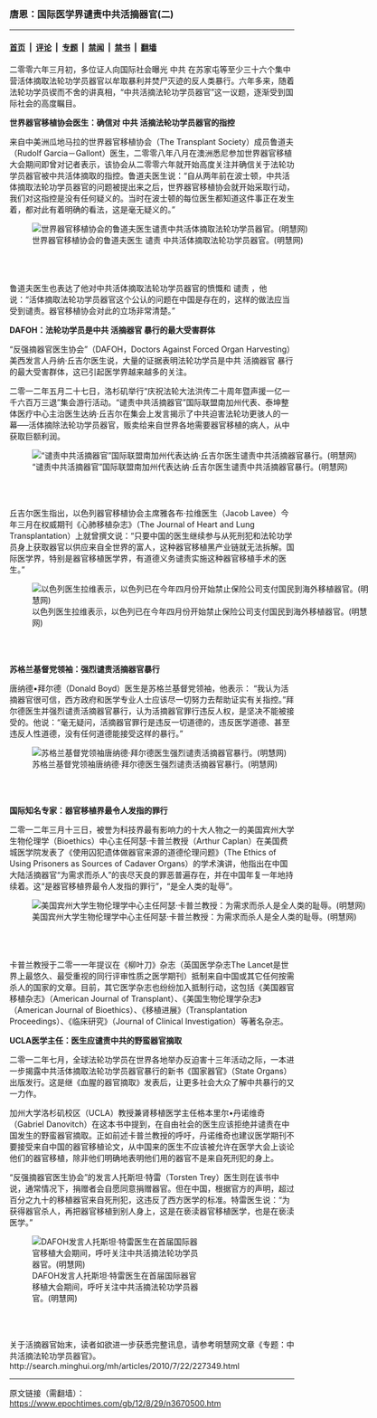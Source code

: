 ### 唐恩：国际医学界谴责中共活摘器官(二)

---

#### [首页](../../../..?n3670500) &nbsp;|&nbsp; [评论](../../../../../epoch-comment?n3670500) &nbsp;|&nbsp; [专题](../../../../../epoch-special?n3670500) &nbsp;|&nbsp; [禁闻](../../../../../epoch-news?n3670500) &nbsp;|&nbsp; [禁书](../../../../../books?n3670500) &nbsp;|&nbsp; [翻墙](https://github.com/gfw-breaker/nogfw/blob/master/README.md?n3670500)


<div class="post_content" id="artbody" itemprop="articleBody">
 <!-- article content begin -->
 <p>
  二零零六年三月初，多位证人向国际社会曝光
  <ok href="https://www.epochtimes.com/gb/tag/%E4%B8%AD%E5%85%B1.html">
   中共
  </ok>
  在苏家屯等至少三十六个集中营活体摘取法轮功学员器官以牟取暴利并焚尸灭迹的反人类暴行。六年多来，随着法轮功学员锲而不舍的讲真相，“中共活摘法轮功学员器官”这一议题，逐渐受到国际社会的高度瞩目。
 </p>
 <p>
  <b>
   世界器官移植协会医生：确信对
   <ok href="https://www.epochtimes.com/gb/tag/%E4%B8%AD%E5%85%B1.html">
    中共
   </ok>
   活摘法轮功学员器官的指控
  </b>
 </p>
 <p>
  来自中美洲瓜地马拉的世界器官移植协会（The Transplant Society）成员鲁道夫（Rudolf Garcia－Gallont）医生，二零零八年八月在澳洲悉尼参加世界器官移植大会期间即曾对记者表示，该协会从二零零六年就开始高度关注并确信关于法轮功学员器官被中共活体摘取的指控。鲁道夫医生说：“自从两年前在波士顿，中共活体摘取法轮功学员器官的问题被提出来之后，世界器官移植协会就开始采取行动，我们对这指控是没有任何疑义的。当时在波士顿的每位医生都知道这件事正在发生着，都对此有着明确的看法，这是毫无疑义的。”
  <br/>
  <figure aria-describedby="caption-attachment-6620659" class="wp-caption aligncenter" id="attachment_6620659" style="width: 584px">
   <ok href=" https://i.epochtimes.com/assets/uploads/2012/08/1208290354491528.jpg" rel="noreferrer noopener" target="_blank">
    <img alt="世界器官移植协会的鲁道夫医生谴责中共活体摘取法轮功学员器官。(明慧网)
" class="size-large wp-image-6620659" src="https://i.epochtimes.com/assets/uploads/2012/08/1208290354491528.jpg" title="世界器官移植协会的鲁道夫医生谴责中共活体摘取法轮功学员器官。(明慧网)
"/>
   </ok>
   <br/><figcaption class="wp-caption-text" id="caption-attachment-6620659">
    世界器官移植协会的鲁道夫医生
    <ok href="https://www.epochtimes.com/gb/tag/%E8%B0%B4%E8%B4%A3.html">
     谴责
    </ok>
    中共活体摘取法轮功学员器官。(明慧网)
    <br/>
   </figcaption><br/>
  </figure><br/>
  <br/>
  鲁道夫医生也表达了他对中共活体摘取法轮功学员器官的愤慨和
  <ok href="https://www.epochtimes.com/gb/tag/%E8%B0%B4%E8%B4%A3.html">
   谴责
  </ok>
  ，他说：“活体摘取法轮功学员器官这个公认的问题在中国是存在的，这样的做法应当受到谴责。器官移植协会对此的立场非常清楚。”
 </p>
 <p>
  <b>
   DAFOH：法轮功学员是中共
   <ok href="https://www.epochtimes.com/gb/tag/%E6%B4%BB%E6%91%98%E5%99%A8%E5%AE%98.html">
    活摘器官
   </ok>
   暴行的最大受害群体
  </b>
 </p>
 <p>
  “反强摘器官医生协会”（DAFOH，Doctors Against Forced Organ Harvesting）美西发言人丹纳‧丘吉尔医生说，大量的证据表明法轮功学员是中共
  <ok href="https://www.epochtimes.com/gb/tag/%E6%B4%BB%E6%91%98%E5%99%A8%E5%AE%98.html">
   活摘器官
  </ok>
  暴行的最大受害群体，这已引起医学界越来越多的关注。
 </p>
 <p>
  二零一二年五月二十七日，洛杉矶举行“庆祝法轮大法洪传二十周年暨声援一亿一千六百万三退”集会游行活动。“谴责中共活摘器官”国际联盟南加州代表、泰坤整体医疗中心主治医生达纳‧丘吉尔在集会上发言揭示了中共迫害法轮功更骇人的一幕──活体摘除法轮功学员器官，贩卖给来自世界各地需要器官移植的病人，从中获取巨额利润。
  <br/>
  <figure aria-describedby="caption-attachment-6620670" class="wp-caption aligncenter" id="attachment_6620670" style="width: 600px">
   <ok href=" https://i.epochtimes.com/assets/uploads/2012/08/1208290354341528-600x372.jpg" rel="noreferrer noopener" target="_blank">
    <img alt="“谴责中共活摘器官”国际联盟南加州代表达纳‧丘吉尔医生谴责中共活摘器官暴行。(明慧网)" class="size-large wp-image-6620670" src="https://i.epochtimes.com/assets/uploads/2012/08/1208290354341528-600x372.jpg" title="“谴责中共活摘器官”国际联盟南加州代表达纳‧丘吉尔医生谴责中共活摘器官暴行。(明慧网)"/>
   </ok>
   <br/><figcaption class="wp-caption-text" id="caption-attachment-6620670">
    “谴责中共活摘器官”国际联盟南加州代表达纳‧丘吉尔医生谴责中共活摘器官暴行。(明慧网)
   </figcaption><br/>
  </figure><br/>
 </p>
 <p>
  丘吉尔医生指出，以色列器官移植协会主席雅各布‧拉维医生（Jacob Lavee）今年三月在权威期刊《心肺移植杂志》（The Journal of Heart and Lung Transplantation）上就曾撰文说：“只要中国的医生继续参与从死刑犯和法轮功学员身上获取器官以供应来自全世界的富人，这种器官移植黑产业链就无法拆解。国际医学界，特别是器官移植医学界，有道德义务谴责实施这种器官移植手术的医生。”
  <br/>
  <figure aria-describedby="caption-attachment-6620682" class="wp-caption aligncenter" id="attachment_6620682" style="width: 600px">
   <ok href=" https://i.epochtimes.com/assets/uploads/2012/08/1208290353411528-600x400.jpg" rel="noreferrer noopener" target="_blank">
    <img alt="以色列医生拉维表示，以色列已在今年四月份开始禁止保险公司支付国民到海外移植器官。(明慧网)" class="size-large wp-image-6620682" src="https://i.epochtimes.com/assets/uploads/2012/08/1208290353411528-600x400.jpg" title="以色列医生拉维表示，以色列已在今年四月份开始禁止保险公司支付国民到海外移植器官。(明慧网)"/>
   </ok>
   <br/><figcaption class="wp-caption-text" id="caption-attachment-6620682">
    以色列医生拉维表示，以色列已在今年四月份开始禁止保险公司支付国民到海外移植器官。(明慧网)
   </figcaption><br/>
  </figure><br/>
 </p>
 <p>
  <b>
   苏格兰基督党领袖：强烈谴责活摘器官暴行
  </b>
 </p>
 <p>
  唐纳德•拜尔德（Donald Boyd）医生是苏格兰基督党领袖，他表示： “我认为活摘器官很可信，西方政府和医学专业人士应该尽一切努力去帮助证实有关指控。”拜尔德医生并强烈谴责活摘器官暴行，认为活摘器官罪行违反人权，是坚决不能被接受的。他说：“毫无疑问，活摘器官罪行是违反一切道德的，违反医学道德、甚至违反人性道德，没有任何道德能接受这样的暴行。”
  <br/>
  <figure aria-describedby="caption-attachment-6620694" class="wp-caption aligncenter" id="attachment_6620694" style="width: 566px">
   <ok href=" https://i.epochtimes.com/assets/uploads/2012/08/1208290355001528.jpg" rel="noreferrer noopener" target="_blank">
    <img alt="苏格兰基督党领袖唐纳德‧拜尔德医生强烈谴责活摘器官暴行。(明慧网)" class="size-large wp-image-6620694" src="https://i.epochtimes.com/assets/uploads/2012/08/1208290355001528.jpg" title="苏格兰基督党领袖唐纳德‧拜尔德医生强烈谴责活摘器官暴行。(明慧网)"/>
   </ok>
   <br/><figcaption class="wp-caption-text" id="caption-attachment-6620694">
    苏格兰基督党领袖唐纳德‧拜尔德医生强烈谴责活摘器官暴行。(明慧网)
   </figcaption><br/>
  </figure><br/>
 </p>
 <p>
  <b>
   国际知名专家：器官移植界最令人发指的罪行
  </b>
 </p>
 <p>
  二零一二年三月十三日，被誉为科技界最有影响力的十大人物之一的美国宾州大学生物伦理学（Bioethics）中心主任阿瑟‧卡普兰教授（Arthur Caplan）在美国费城医学院发表了《使用囚犯遗体做器官来源的道德伦理问题》（The Ethics of Using Prisoners as Sources of Cadaver Organs）的学术演讲，他指出在中国大陆活摘器官“为需求而杀人”的丧尽天良的罪恶普遍存在，并在中国年复一年地持续着。这“是器官移植界最令人发指的罪行”，“是全人类的耻辱”。
  <br/>
  <figure aria-describedby="caption-attachment-6620700" class="wp-caption aligncenter" id="attachment_6620700" style="width: 600px">
   <ok href=" https://i.epochtimes.com/assets/uploads/2012/08/1208290354031528-600x401.jpg" rel="noreferrer noopener" target="_blank">
    <img alt="美国宾州大学生物伦理学中心主任阿瑟‧卡普兰教授：为需求而杀人是全人类的耻辱。(明慧网)" class="size-large wp-image-6620700" src="https://i.epochtimes.com/assets/uploads/2012/08/1208290354031528-600x401.jpg" title="美国宾州大学生物伦理学中心主任阿瑟‧卡普兰教授：为需求而杀人是全人类的耻辱。(明慧网)"/>
   </ok>
   <br/><figcaption class="wp-caption-text" id="caption-attachment-6620700">
    美国宾州大学生物伦理学中心主任阿瑟‧卡普兰教授：为需求而杀人是全人类的耻辱。(明慧网)
   </figcaption><br/>
  </figure><br/>
  <br/>
  卡普兰教授于二零一一年提议在《柳叶刀》杂志（英国医学杂志The Lancet是世界上最悠久、最受重视的同行评审性质之医学期刊）抵制来自中国或其它任何按需杀人的国家的文章。目前，其它医学杂志也纷纷加入抵制行动，这包括《美国器官移植杂志》（American Journal of Transplant）、《美国生物伦理学杂志》（American Journal of Bioethics）、《移植进展》（Transplantation Proceedings）、《临床研究》（Journal of Clinical Investigation）等著名杂志。
 </p>
 <p>
  <b>
   UCLA医学主任：医生应谴责中共的野蛮器官摘取
  </b>
 </p>
 <p>
  二零一二年七月，全球法轮功学员在世界各地举办反迫害十三年活动之际，一本进一步揭露中共活体摘取法轮功学员器官暴行的新书《国家器官》（State Organs）出版发行。这是继《血腥的器官摘取》发表后，让更多社会大众了解中共暴行的又一力作。
 </p>
 <p>
  加州大学洛杉矶校区（UCLA）教授兼肾移植医学主任格本里尔•丹诺维奇（Gabriel Danovitch）在这本书中提到，在自由社会的医生应该拒绝并谴责在中国发生的野蛮器官摘取。正如前述卡普兰教授的呼吁，丹诺维奇也建议医学期刊不要接受来自中国的器官移植论文，从中国来的医生不应该被允许在医学大会上谈论他们的器官移植，除非他们明确地表明他们用的器官不是来自死刑犯的身上。
 </p>
 <p>
  “反强摘器官医生协会”的发言人托斯坦‧特雷（Torsten Trey）医生则在该书中说，通常情况下，捐赠者会自愿同意捐赠器官。但在中国，根据官方的声明，超过百分之九十的移植器官来自死刑犯，这违反了西方医学的标准。特雷医生说：“为获得器官杀人，再把器官移植到别人身上，这是在亵渎器官移植医学，也是在亵渎医学。”
  <br/>
  <figure aria-describedby="caption-attachment-6620713" class="wp-caption aligncenter" id="attachment_6620713" style="width: 300px">
   <ok href=" https://i.epochtimes.com/assets/uploads/2012/08/1208290353541528.jpg" rel="noreferrer noopener" target="_blank">
    <img alt="DAFOH发言人托斯坦‧特雷医生在首届国际器官移植大会期间，呼吁关注中共活摘法轮功学员器官。(明慧网)
" class="size-large wp-image-6620713" src="https://i.epochtimes.com/assets/uploads/2012/08/1208290353541528.jpg" title="DAFOH发言人托斯坦‧特雷医生在首届国际器官移植大会期间，呼吁关注中共活摘法轮功学员器官。(明慧网)
"/>
   </ok>
   <br/><figcaption class="wp-caption-text" id="caption-attachment-6620713">
    DAFOH发言人托斯坦‧特雷医生在首届国际器官移植大会期间，呼吁关注中共活摘法轮功学员器官。(明慧网)
    <br/>
   </figcaption><br/>
  </figure><br/>
 </p>
 <p>
  关于活摘器官始末，读者如欲进一步获悉完整讯息，请参考明慧网文章《专题：中共活摘法轮功学员器官》。
  <ok href="http://search.minghui.org/mh/articles/2010/7/22/227349.html" target="_blank">
   http://search.minghui.org/mh/articles/2010/7/22/227349.html
  </ok>
 </p>
 <!-- article content end -->
 <div id="below_article_ad">
 </div>
</div>


---

原文链接（需翻墙）：https://www.epochtimes.com/gb/12/8/29/n3670500.htm